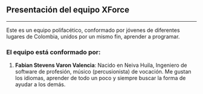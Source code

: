 ## Presentación del equipo XForce
---
Este es un equipo polifacético, conformado por jóvenes de diferentes lugares de Colombia, unidos por un mismo fin, aprender a programar.

### El equipo está conformado por:
1. **Fabian Stevens Varon Valencia**: Nacido en Neiva Huila, Ingeniero de software de profesión, músico (percusionista) de vocación. Me gustan los idiomas, aprender de todo un poco y siempre buscar la forma de ayudar a los demás.

